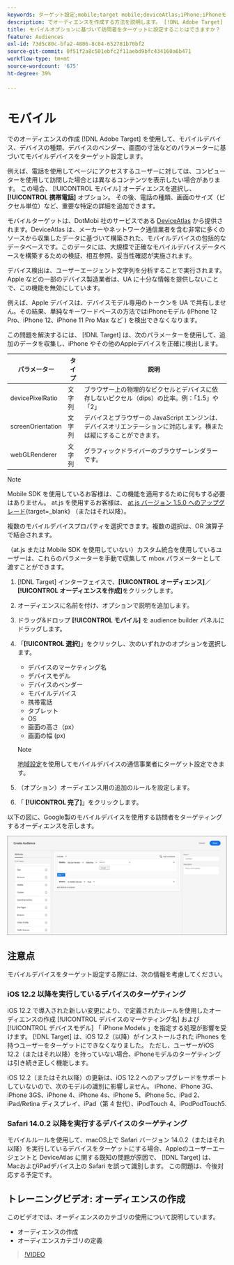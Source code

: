 ```yaml
---
keywords: ターゲット設定;mobile;target mobile;deviceAtlas;iPhone;iPhoneモデル;device Atlas;displaywidth;display width;display height;デバイスの種類;displayHeight;phone;タブレット;デバイスモデル
description: でオーディエンスを作成する方法を説明します。 [!DNL Adobe Target] モバイルデバイスをターゲットに設定します。
title: モバイルオプションに基づいて訪問者をターゲットに設定することはできますか？
feature: Audiences
exl-id: 73d5c80c-bfa2-4806-8c04-652781b70bf2
source-git-commit: 0f51f2a8c501ebfc2f11aebd9bfc434160a6b471
workflow-type: tm+mt
source-wordcount: '675'
ht-degree: 39%

---
```


# モバイル

でのオーディエンスの作成 [!DNL Adobe Target] を使用して、モバイルデバイス、デバイスの種類、デバイスのベンダー、画面の寸法などのパラメーターに基づいてモバイルデバイスをターゲット設定します。

例えば、電話を使用してページにアクセスするユーザーに対しては、コンピューターを使用して訪問した場合とは異なるコンテンツを表示したい場合があります。 この場合、 [!UICONTROL モバイル] オーディエンスを選択し、 **[!UICONTROL 携帯電話]** オプション。 その後、電話の種類、画面のサイズ（ピクセル単位）など、重要な特定の詳細を追加できます。

モバイルターゲットは、DotMobi 社のサービスである [DeviceAtlas](https://deviceatlas.com/device-data/user-agent-tester) から提供されます。DeviceAtlas は、メーカーやネットワーク通信業者を含む非常に多くのソースから収集したデータに基づいて構築された、モバイルデバイスの包括的なデータベースです。このデータには、大規模で正確なモバイルデバイスデータベースを構築するための検証、相互参照、妥当性確認が実施されます。

デバイス検出は、ユーザーエージェント文字列を分析することで実行されます。Apple などの一部のデバイス製造業者は、UA に十分な情報を提供しないことで、この機能を無効にしています。

例えば、Apple デバイスは、デバイスモデル専用のトークンを UA で共有しません。その結果、単純なキーワードベースの方法ではiPhoneモデル (iPhone 12 Pro、iPhone 12、iPhone 11 Pro Max など ) を検出できなくなります。

この問題を解決するには、 [!DNL Target] は、次のパラメーターを使用して、追加のデータを収集し、iPhone やその他のAppleデバイスを正確に検出します。

| パラメーター | タイプ | 説明 |
|--- |--- |--- |
| devicePixelRatio | 文字列 | ブラウザー上の物理的なピクセルとデバイスに依存しないピクセル（dips）の比率。例：「1.5」や「2」 |
| screenOrientation | 文字列 | デバイスとブラウザーの JavaScript エンジンは、デバイスオリエンテーションに対応します。横または縦にすることができます。 |
| webGLRenderer | 文字列 | グラフィックドライバーのブラウザーレンダラーです。 |

>[!NOTE]
>
>Mobile SDK を使用しているお客様は、この機能を適用するために何もする必要はありません。 at.js を使用するお客様は、 [at.js バージョン 1.5.0 へのアップグレード](https://experienceleague.corp.adobe.com/docs/target-dev/developer/client-side/at-js-implementation/target-atjs-versions.html?lang=ja){target=_blank} （またはそれ以降）。

複数のモバイルデバイスプロパティを選択できます。複数の選択は、OR 演算子で結合されます。

（at.js または Mobile SDK を使用していない）カスタム統合を使用しているユーザーは、これらのパラメーターを手動で収集して mbox パラメーターとして渡すことができます。

1. [!DNL Target] インターフェイスで、**[!UICONTROL オーディエンス]**／**[!UICONTROL オーディエンスを作成]**&#x200B;をクリックします。
1. オーディエンスに名前を付け、オプションで説明を追加します。
1. ドラッグ&amp;ドロップ **[!UICONTROL モバイル]** を audience builder パネルにドラッグします。
1. 「**[!UICONTROL 選択]**」をクリックし、次のいずれかのオプションを選択します。

   * デバイスのマーケティング名
   * デバイスモデル
   * デバイスのベンダー
   * モバイルデバイス
   * 携帯電話
   * タブレット
   * OS
   * 画面の高さ（px）
   * 画面の幅 (px)

   >[!NOTE]
   >
   >[地域設定](/help/main/c-target/c-audiences/c-target-rules/geo.md#concept_5B4D99DE685348FB877929EE0F942670)を使用してモバイルデバイスの通信事業者にターゲット設定できます。

1. （オプション）オーディエンス用の追加のルールを設定します。
1. 「 **[!UICONTROL 完了]**」をクリックします。

以下の図に、Google製のモバイルデバイスを使用する訪問者をターゲティングするオーディエンスを示します。

![モバイルデバイスをターゲット設定](assets/target_mobile.png)

## 注意点

モバイルデバイスをターゲット設定する際には、次の情報を考慮してください。

### iOS 12.2 以降を実行しているデバイスのターゲティング

iOS 12.2 で導入された新しい変更により、で定義されたルールを使用したオーディエンスの作成 [!UICONTROL デバイスのマーケティング名] および [!UICONTROL デバイスモデル] 「 iPhone Models 」を指定する処理が影響を受けます。 [!DNL Target] は、iOS 12.2（以降）がインストールされた iPhones を持つユーザーをターゲットにできなくなりました。 ただし、ユーザーがiOS 12.2（またはそれ以降）を持っていない場合、iPhoneモデルのターゲティングは引き続き正しく機能します。

iOS 12.2（またはそれ以降）の更新は、iOS 12.2 へのアップグレードをサポートしていないので、次のモデルの識別に影響しません。 iPhone、iPhone 3G、iPhone 3GS、iPhone 4、iPhone 4s、iPhone 5、iPhone 5c、iPad 2、iPad/Retina ディスプレイ、iPad（第 4 世代）、iPodTouch 4、iPodPodTouch5.

### Safari 14.0.2 以降を実行するデバイスのターゲティング

モバイルルールを使用して、macOS上で Safari バージョン 14.0.2（またはそれ以降）を実行しているデバイスをターゲットにする場合、Appleのユーザーエージェントと DeviceAtlas に関する既知の問題が原因で、 [!DNL Target] は、MacおよびiPadデバイス上の Safari を誤って識別します。 この問題は、今後対応する予定です。

## トレーニングビデオ: オーディエンスの作成

このビデオでは、オーディエンスのカテゴリの使用について説明しています。

* オーディエンスの作成
* オーディエンスカテゴリの定義

>[!VIDEO](https://video.tv.adobe.com/v/17392)
